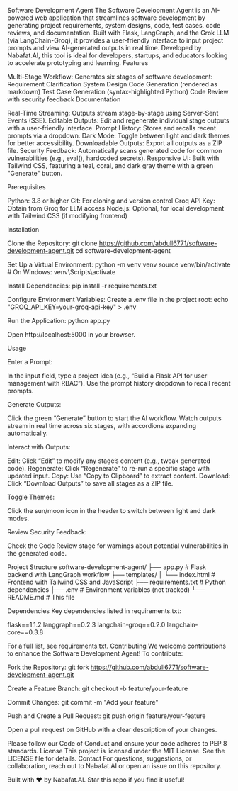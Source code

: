 Software Development Agent
The Software Development Agent is an AI-powered web application that streamlines software development by generating project requirements, system designs, code, test cases, code reviews, and documentation. Built with Flask, LangGraph, and the Grok LLM (via LangChain-Groq), it provides a user-friendly interface to input project prompts and view AI-generated outputs in real time. Developed by Nabafat.AI, this tool is ideal for developers, startups, and educators looking to accelerate prototyping and learning.
Features

Multi-Stage Workflow: Generates six stages of software development:
Requirement Clarification
System Design
Code Generation (rendered as markdown)
Test Case Generation (syntax-highlighted Python)
Code Review with security feedback
Documentation


Real-Time Streaming: Outputs stream stage-by-stage using Server-Sent Events (SSE).
Editable Outputs: Edit and regenerate individual stage outputs with a user-friendly interface.
Prompt History: Stores and recalls recent prompts via a dropdown.
Dark Mode: Toggle between light and dark themes for better accessibility.
Downloadable Outputs: Export all outputs as a ZIP file.
Security Feedback: Automatically scans generated code for common vulnerabilities (e.g., eval(), hardcoded secrets).
Responsive UI: Built with Tailwind CSS, featuring a teal, coral, and dark gray theme with a green "Generate" button.

Prerequisites

Python: 3.8 or higher
Git: For cloning and version control
Groq API Key: Obtain from Groq for LLM access
Node.js: Optional, for local development with Tailwind CSS (if modifying frontend)

Installation

Clone the Repository:
git clone https://github.com/abdull6771/software-development-agent.git
cd software-development-agent


Set Up a Virtual Environment:
python -m venv venv
source venv/bin/activate  # On Windows: venv\Scripts\activate


Install Dependencies:
pip install -r requirements.txt


Configure Environment Variables: Create a .env file in the project root:
echo "GROQ_API_KEY=your-groq-api-key" > .env


Run the Application:
python app.py

Open http://localhost:5000 in your browser.


Usage

Enter a Prompt:

In the input field, type a project idea (e.g., “Build a Flask API for user management with RBAC”).
Use the prompt history dropdown to recall recent prompts.


Generate Outputs:

Click the green “Generate” button to start the AI workflow.
Watch outputs stream in real time across six stages, with accordions expanding automatically.


Interact with Outputs:

Edit: Click “Edit” to modify any stage’s content (e.g., tweak generated code).
Regenerate: Click “Regenerate” to re-run a specific stage with updated input.
Copy: Use “Copy to Clipboard” to extract content.
Download: Click “Download Outputs” to save all stages as a ZIP file.


Toggle Themes:

Click the sun/moon icon in the header to switch between light and dark modes.


Review Security Feedback:

Check the Code Review stage for warnings about potential vulnerabilities in the generated code.



Project Structure
software-development-agent/
├── app.py                    # Flask backend with LangGraph workflow
├── templates/
│   └── index.html            # Frontend with Tailwind CSS and JavaScript
├── requirements.txt          # Python dependencies
├── .env                      # Environment variables (not tracked)
└── README.md                 # This file

Dependencies
Key dependencies listed in requirements.txt:

flask==1.1.2
langgraph==0.2.3
langchain-groq==0.2.0
langchain-core==0.3.8

For a full list, see requirements.txt.
Contributing
We welcome contributions to enhance the Software Development Agent! To contribute:

Fork the Repository:
git fork https://github.com/abdull6771/software-development-agent.git


Create a Feature Branch:
git checkout -b feature/your-feature


Commit Changes:
git commit -m "Add your feature"


Push and Create a Pull Request:
git push origin feature/your-feature

Open a pull request on GitHub with a clear description of your changes.


Please follow our Code of Conduct and ensure your code adheres to PEP 8 standards.
License
This project is licensed under the MIT License. See the LICENSE file for details.
Contact
For questions, suggestions, or collaboration, reach out to Nabafat.AI or open an issue on this repository.

Built with ❤️ by Nabafat.AI. Star this repo if you find it useful!
